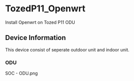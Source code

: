 # TozedP11_Openwrt
Install Openwrt on Tozed P11 ODU

## Device Information
This device consist of seperate outdoor unit and indoor unit. 

### ODU

SOC - ODU.png


